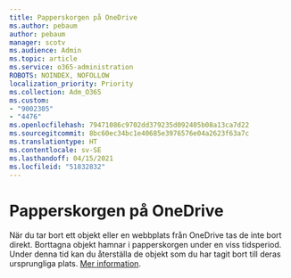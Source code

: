 ```yaml
---
title: Papperskorgen på OneDrive
ms.author: pebaum
author: pebaum
manager: scotv
ms.audience: Admin
ms.topic: article
ms.service: o365-administration
ROBOTS: NOINDEX, NOFOLLOW
localization_priority: Priority
ms.collection: Adm_O365
ms.custom:
- "9002305"
- "4476"
ms.openlocfilehash: 79471086c9702dd379235d092405b08a13ca7d22
ms.sourcegitcommit: 8bc60ec34bc1e40685e3976576e04a2623f63a7c
ms.translationtype: HT
ms.contentlocale: sv-SE
ms.lasthandoff: 04/15/2021
ms.locfileid: "51832832"
---
```

# <a name="onedrive-recycle-bin"></a>Papperskorgen på OneDrive

När du tar bort ett objekt eller en webbplats från OneDrive tas de inte bort direkt. Borttagna objekt hamnar i papperskorgen under en viss tidsperiod. Under denna tid kan du återställa de objekt som du har tagit bort till deras ursprungliga plats. [Mer information](https://support.office.com/article/restore-deleted-files-or-folders-in-onedrive-949ada80-0026-4db3-a953-c99083e6a84f?ui=en-US&rs=en-US&ad=US).
